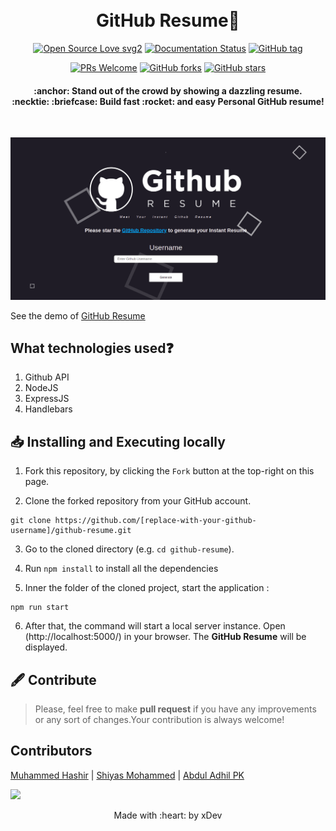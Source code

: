 <h1 align="center">
  <br>
  GitHub Resume📃
  <br>
</h1>
<div align="center">
  
[![Open Source Love svg2](https://badges.frapsoft.com/os/v2/open-source.svg?v=103)](https://github.com/hashirpm/github-resume/graphs/contributors)  [![Documentation Status](https://readthedocs.org/projects/ansicolortags/badge/?version=latest)](https://github.com/hashirpm/github-resume/wiki) [![GitHub tag](https://img.shields.io/github/tag/guilhermeborgesbastos/live-resume.svg)](https://github.com/hashirpm/github-resume/tags/)

[![PRs Welcome](https://img.shields.io/badge/PRs-welcome-brightgreen.svg?style=flat-square)](http://makeapullrequest.com)  [![GitHub forks](https://img.shields.io/github/forks/hashirpm/github-resume.svg?style=social&label=Fork&maxAge=259100)](https://github.com/hashirpm/github-resume/network/) [![GitHub stars](https://img.shields.io/github/stars/hashirpm/github-resume.svg?style=social&label=Star&maxAge=259100)](https://github.com/hashirpm/github-resume/stargazers/)

</div>
</div>

<h4 align="center">
:anchor: Stand out of the crowd by showing a dazzling resume.
  <br>:necktie: :briefcase: Build fast :rocket: and easy Personal GitHub resume!
</h4>

<div>
<br>


![](./docs/resume_demo.png)
	
See the demo of [GitHub Resume](https://gresume.herokuapp.com/)


## What technologies used❓
1. Github API
2. NodeJS
3. ExpressJS
4. Handlebars
	
## 📥 Installing and Executing locally


1. Fork this repository, by clicking the `Fork` button at the top-right on this page.
	
2. Clone the forked repository from your GitHub account.
```
git clone https://github.com/[replace-with-your-github-username]/github-resume.git
```

3. Go to the cloned directory (e.g. `cd github-resume`).

4. Run ```npm install``` to install all the dependencies


5. Inner the folder of the cloned project, start the application : 
```
npm run start
```
6. After that, the command will start a local server instance. Open (http://localhost:5000/) in your browser. The **GitHub Resume** will be displayed.

## 🖋 Contribute
	
> Please, feel free to make **pull request** if you have any improvements or any sort of changes.Your contribution is always welcome!
	
	


## Contributors
[Muhammed Hashir](https://github.com/hashirpm) | [Shiyas Mohammed](https://github.com/shiyasmohd) | [Abdul Adhil PK](https://github.com/adhilcodes)

<a>
	<img src="https://contrib.rocks/image?repo=hashirpm/github-resume" />
</a>

<p align="center">
	Made with :heart: by xDev
</p>
	
